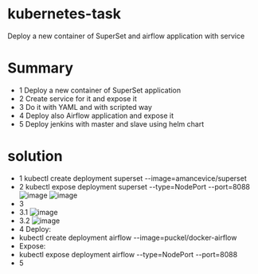 # kubernetes-task
Deploy a new container of SuperSet and airflow application with service


# Summary
- 1 Deploy a new container of SuperSet application
- 2  Create service for it and expose it
- 3 Do it with YAML and with scripted way
- 4 Deploy also Airflow application and expose it
- 5 Deploy jenkins with master and slave using helm chart



# solution
- 1 kubectl create deployment superset --image=amancevice/superset
- 2 kubectl expose deployment superset --type=NodePort --port=8088
![image](https://user-images.githubusercontent.com/113102456/211503621-674e65c0-ac2d-4ad5-b709-13d95f9bb973.png)
![image](https://user-images.githubusercontent.com/113102456/211503674-e9336d2d-70cd-4a9e-bcf7-0ec681097ae8.png)
- 3 
- 3.1 ![image](https://user-images.githubusercontent.com/113102456/220575952-15b9435e-71b7-435b-a499-2ac31a3925e1.png)
- 3.2 ![image](https://user-images.githubusercontent.com/113102456/220576015-ab5a3cb5-1aad-4bd9-bbfd-24727ed9c312.png)
- 4 Deploy:
- kubectl create deployment airflow --image=puckel/docker-airflow
- Expose:
- kubectl expose deployment airflow --type=NodePort --port=8088
- 5
